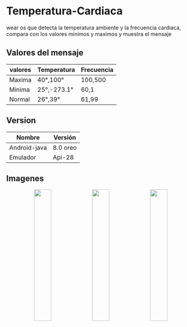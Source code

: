 # Temperatura-Cardiaca
wear os que detecta la temperatura ambiente y la frecuencia cardiaca, compara con los valores minimos y maximos y muestra el mensaje

 ## Valores del mensaje
| valores | Temperatura | Frecuencia |
| --- | --- | --- |
| Maxima | 40°,100° | 100,500 |
| Minima | 25°,-273.1° | 60,1 |
| Normal | 26°,39° | 61,99 |

 ## Version
| Nombre | Versión |
| --- | --- |
| Android-java | 8.0 oreo |
| Emulador | Api-28 |

## Imagenes
<p align="center">
  <img width="30%" src="https://gitlab.com/imagenes1/imgrepo/-/raw/main/Temperatura-Cardiaca/pag1.png">
  <img width="30%" src="https://gitlab.com/imagenes1/imgrepo/-/raw/main/Temperatura-Cardiaca/pag2.png">
  <img width="30%" src="https://gitlab.com/imagenes1/imgrepo/-/raw/main/Temperatura-Cardiaca/pag3.png">
</p>
